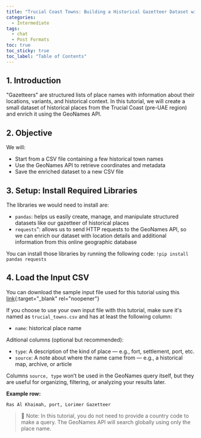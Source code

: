 ```yaml
---
title: "Trucial Coast Towns: Building a Historical Gazetteer Dataset with GeoNames"
categories:
  - Intermediate
tags:
  - chat
  - Post Formats
toc: true
toc_sticky: true
toc_label: "Table of Contents"
---
```


## 1. Introduction

"Gazetteers" are structured lists of place names with information about their locations, variants, and historical context. In this tutorial, we will create a small dataset of historical places from the Trucial Coast (pre-UAE region) and enrich it using the GeoNames API.

## 2. Objective
We will:
- Start from a CSV file containing a few historical town names
- Use the GeoNames API to retrieve coordinates and metadata
- Save the enriched dataset to a new CSV file


## 3. Setup: Install Required Libraries

The libraries we would need to install are:

- `pandas`: helps us easily create, manage, and manipulate structured datasets like our gazetteer of historical places
- `requests`": allows us to send HTTP requests to the GeoNames API, so we can enrich our dataset with location details and additional information from this online geographic database

You can install those libraries by running the following code:
```!pip install pandas requests```

## 4. Load the Input CSV

You can download the sample input file used for this tutorial using this [link](https://github.com/dhp-toolkit/dhp-toolkit.github.io/blob/master/assets/trucial_towns.csv.zip){:target="_blank" rel="noopener"}

If you choose to use your own input file with this tutorial, make sure it's named as `trucial_towns.csv` and has at least the following column:
- `name`: historical place name


Aditional columns (optional but recommended):
- `type`: A description of the kind of place — e.g., fort, settlement, port, etc.
- `source`: A note about where the name came from — e.g., a historical map, archive, or article

Columns `source, type` won’t be used in the GeoNames query itself, but they are useful for organizing, filtering, or analyzing your results later.

**Example row:**
```
Ras Al Khaimah,	port, Lorimer Gazetteer
```
> 📌 Note: In this tutorial, you do not need to provide a country code to make a query. The GeoNames API will search globally using only the place name.

